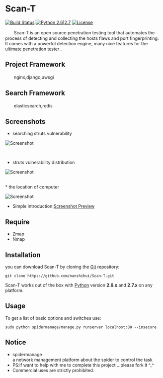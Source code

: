 # Scan-T

[![Build Status](http://nanshihui.github.io/public/status.svg)](http://nanshihui.github.io/2016/01/21/ToolForSpider%E7%AE%80%E4%BB%8B/) [![Python 2.6|2.7](http://nanshihui.github.io/public/python.svg)](https://www.python.org/) [![License](http://nanshihui.github.io/public/license.svg)](http://nanshihui.github.io/2016/01/21/ToolForSpider%E7%AE%80%E4%BB%8B/) 

　　Scan-T is an open source penetration testing tool that automates the process of detecting and collecting the hosts flaws and port fingerprinting. It comes with a powerful detection engine, many nice features for the ultimate penetration tester .

Project Framework
----
　　nginx,django,uwsgi

Search Framework
----
　　elasticsearch,redis

Screenshots
----
* searching struts vulnerability 

![Screenshot](http://nanshihui.github.io/public/struts.png)

</br>

* struts vulnerability distribution

![Screenshot](http://nanshihui.github.io/public/locate.png)

</br>
* the location of computer

![Screenshot](http://nanshihui.github.io/public/mapshow.png)


* Simple introduction:[Screenshot Preview](http://nanshihui.github.io/2016/01/21/ToolForSpider%E7%AE%80%E4%BB%8B/)

Require
----
* Zmap
* Nmap

Installation
----

you can download Scan-T by cloning the [Git](https://github.com/nanshihui/Scan-T) repository:

    git clone https://github.com/nanshihui/Scan-T.git

Scan-T works out of the box with [Python](http://www.python.org/download/) version **2.6.x** and **2.7.x** on any platform.

Usage
----

To get a list of basic options and switches use:

    sudo python spidermanage/manage.py runserver localhost:80 --insecure
    
Notice
----
* spidermanage     
a network management platform about the spider to control the task 
* PS:if want to help with me to complete this project ...please fork it ^_^  
* Commercial uses are strictly prohibited.





